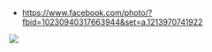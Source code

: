 

* https://www.facebook.com/photo/?fbid=10230940317663944&set=a.1213970741922

![](https://scontent.ftpe2-2.fna.fbcdn.net/v/t39.30808-6/467757700_10230940317703945_1430549734640336589_n.jpg?_nc_cat=101&ccb=1-7&_nc_sid=127cfc&_nc_ohc=zWRdgIr1zp0Q7kNvgGJl6qt&_nc_zt=23&_nc_ht=scontent.ftpe2-2.fna&_nc_gid=ASkijgVJ6vivvvqDgj9xmRl&oh=00_AYBtV1uzoV_zFjI6EuAiaMDepwkUo78Vkqe6FDTHuop17g&oe=6743491C)